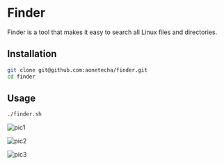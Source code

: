 
# Finder

 Finder is a tool that makes it easy to search all Linux files and directories. 


## Installation

```bash
git clone git@github.com:aonetecha/finder.git
cd finder
```

## Usage
```bash
./finder.sh
```

![pic1](https://user-images.githubusercontent.com/85815644/152761061-f4c69e3b-b296-4256-8aec-df0cb573a058.png)

![pic2](https://user-images.githubusercontent.com/85815644/152761584-19bc5a09-afea-40d7-9d73-d5c6436e5012.png)

![pic3](https://user-images.githubusercontent.com/85815644/152761618-7a543dfa-813d-453f-b274-59e39b58d329.png)


    
